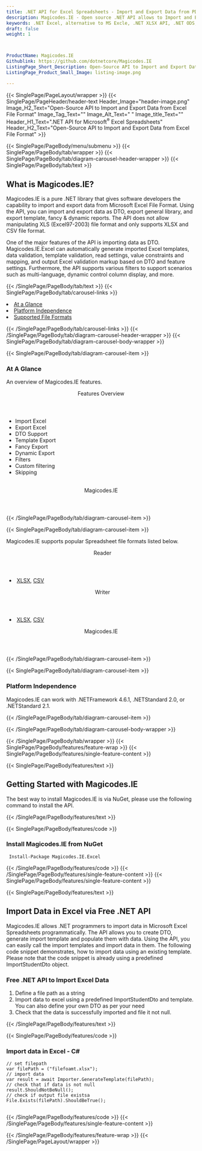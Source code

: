 ```yaml
---
title: .NET API for Excel Spreadsheets - Import and Export Data from PDF File Format
description: Magicodes.IE - Open source .NET API allows to Import and Export Data from PDF File Format
keywords: .NET Excel, alternative to MS Excle, .NET XLSX API, .NET ODS, .NET CSV,  C# Excel API, .NET Excel Library, C# Spreadsheets API, create spreadsheet, add comments to cells,  Read XLSX files, Add Image in Excel cell, read spreadsheet files, import PDF, export PDF
draft: false
weight: 1



ProductName: Magicodes.IE
Githublink: https://github.com/dotnetcore/Magicodes.IE
ListingPage_Short_Description: Open-Source API to Import and Export Data from Excel File Format.
ListingPage_Product_Small_Image: listing-image.png 

---
```


{{< SinglePage/PageLayout/wrapper >}}
{{< SinglePage/PageHeader/header-text
Header_Image="header-image.png"
Image_H2_Text="Open-Source API to Import and Export Data from Excel File Format"
Image_Tag_Text=""
Image_Alt_Text=" "
Image_title_Text=""
Header_H1_Text=".NET API for Microsoft<sup>®</sup> Excel Spreadsheets"
Header_H2_Text="Open-Source API to Import and Export Data from Excel File Format" >}}

{{< SinglePage/PageBody/menu/submenu >}}
{{< SinglePage/PageBody/tab/wrapper >}}
{{< SinglePage/PageBody/tab/diagram-carousel-header-wrapper >}}
{{< SinglePage/PageBody/tab/text >}}



<h2 class="h2title">What is Magicodes.IE?</h2>
<p>Magicodes.IE is a pure .NET library that gives software developers the capability to import and export data from Microsoft Excel File Format. Using the API, you can import and export data as DTO, export general library, and export template, fancy & dynamic reports. The API does not allow manipulating XLS (Excel97-2003) file format and only supports XLSX and CSV file format.</p>
<p>One of the major features of the API is importing data as DTO. Magicodes.IE.Excel can automatically generate imported Excel templates, data validation, template validation, read settings, value constraints and mapping, and output Excel validation markup based on DTO and feature settings. Furthermore, the API supports various filters to support scenarios such as multi-language, dynamic control column display, and more.</p>

{{< /SinglePage/PageBody/tab/text >}}
{{< SinglePage/PageBody/tab/carousel-links >}}

<li data-target="#diagramcarousel" data-slide-to="0"><a href="#">At a Glance</a></li>
<li data-target="#diagramcarousel" data-slide-to="2"><a href="#">Platform Independence</a></li>
<li data-target="#diagramcarousel" data-slide-to="1"><a class="activetab" href="#">Supported File Formats</a></li>


{{< /SinglePage/PageBody/tab/carousel-links >}}
{{< /SinglePage/PageBody/tab/diagram-carousel-header-wrapper >}}
{{< SinglePage/PageBody/tab/diagram-carousel-body-wrapper >}}

{{< SinglePage/PageBody/tab/diagram-carousel-item >}}
<h3>At A Glance</h3>
<p>An overview of Magicodes.IE features.</p>
<div class="diagram1 d1-poi">
<div class="d1-row">
<div class="d1-col d1-left"><header>Features Overview</header>
<ul>
<li>Import Excel</li>
<li>Export Excel</li>
<li>DTO Support</li>
<li>Template Export</li>
<li>Fancy Export</li>
<li>Dynamic Export</li>
<li>Filters</li>
<li>Custom filtering</li>
<li>Skipping</li>
</ul>
</div>
<!--/left-->
<div class="d1-col d1-right"> </div>
</div>
<div class="d1-logo" style="border: none;"><header>Magicodes.IE</header><footer><small></small></footer></div>
<!--/logo--></div>
<!--/diagram1-->
{{< /SinglePage/PageBody/tab/diagram-carousel-item >}}

{{< SinglePage/PageBody/tab/diagram-carousel-item >}}
<p>Magicodes.IE supports popular Spreadsheet file formats listed below.</p>
<div class="diagram1 d2  d1-poi">
<div class="d1-row">
<div class="d1-col d1-left"><header><i class="fa fa-arrows-v "> </i> Reader</header>
<ul>
<li> <a href="https://docs.fileformat.com/spreadsheet/xlsx/">XLSX</a>, <a href="https://docs.fileformat.com/spreadsheet/csv/">CSV</a></li>
</ul>
</div>
<!--/left-->
<div class="d1-col d1-right"><header><i class="fa  fa-long-arrow-down"> </i> Writer</header>
<ul>
<li> <a href="https://docs.fileformat.com/spreadsheet/xlsx/">XLSX</a>, <a href="https://docs.fileformat.com/spreadsheet/csv/">CSV</a></li>
</ul>
</div>
<!--/right--></div>
<!--/row-->
<div class="d1-logo" style="border: none;"><header>Magicodes.IE</header><footer><small></small></footer></div>
<!--/logo--></div>
<!--/diagram2-->
{{< /SinglePage/PageBody/tab/diagram-carousel-item >}}

{{< SinglePage/PageBody/tab/diagram-carousel-item >}}
<h3>Platform Independence</h3>
<p>Magicodes.IE can work with .NETFramework 4.6.1, .NETStandard 2.0, or .NETStandard 2.1.</p>
{{< /SinglePage/PageBody/tab/diagram-carousel-item >}}

{{< /SinglePage/PageBody/tab/diagram-carousel-body-wrapper >}}

{{< /SinglePage/PageBody/tab/wrapper >}}
{{< SinglePage/PageBody/features/feature-wrap >}}
{{< SinglePage/PageBody/features/single-feature-content >}}

{{< SinglePage/PageBody/features/text >}}
<h2 class="h2title">Getting Started with Magicodes.IE</h2>
<p>The best way to install Magicodes.IE is via NuGet, please use the following command to install the API.</p>
{{< /SinglePage/PageBody/features/text >}}

{{< SinglePage/PageBody/features/code >}}
<h3>Install Magicodes.IE from NuGet</h3>
<pre><code class="html"> Install-Package Magicodes.IE.Excel</code></pre>


{{< /SinglePage/PageBody/features/code >}}
{{< /SinglePage/PageBody/features/single-feature-content >}}
{{< SinglePage/PageBody/features/single-feature-content >}}

{{< SinglePage/PageBody/features/text >}}
<h2 class="h2title">Import Data in Excel via Free .NET API</h2>
<p>Magicodes.IE allows .NET programmers to import data in Microsoft Excel Spreadsheets programmatically. The API allows you to create DTO, generate import template and populate them with data. Using the API, you can easily call the import templates and import data in them. The following code snippet demonstrates, how to import data using an existing template. Please note that the code snippet is already using a predefined ImportStudentDto object.</p>
<h3>Free .NET API to Import Excel Data</h3>
<ol>
<li>Define a file path as a string</li>
<li>Import data to excel using a predefined ImportStudentDto and template. You can also define your own DTO as per your need</li>
<li>Check that the data is successfully imported and file it not null.</li>
</ol>
{{< /SinglePage/PageBody/features/text >}}

{{< SinglePage/PageBody/features/code >}}
<h3>Import data in Excel - C#</h3>
<pre><code class="c#">// set filepath
var filePath = ("filefoamt.xlsx");
// import data                                           
var result = await Importer.GenerateTemplate(filePath);
// check that if data is not null
result.ShouldNotBeNull();
// check if output file existsa
File.Exists(filePath).ShouldBeTrue();
                        </code></pre>


{{< /SinglePage/PageBody/features/code >}}
{{< /SinglePage/PageBody/features/single-feature-content >}}

{{< /SinglePage/PageBody/features/feature-wrap >}}
{{< /SinglePage/PageLayout/wrapper >}}